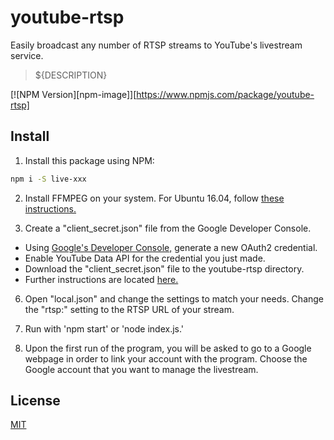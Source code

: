 # youtube-rtsp
Easily broadcast any number of RTSP streams to YouTube's livestream service.

> ${DESCRIPTION}

[![NPM Version][npm-image]][https://www.npmjs.com/package/youtube-rtsp]

## Install

1. Install this package using NPM:
```bash
npm i -S live-xxx
```
2. Install FFMPEG on your system. For Ubuntu 16.04, follow [these instructions.](http://ubuntuhandbook.org/index.php/2016/09/install-ffmpeg-3-1-ubuntu-16-04-ppa/)

3. Create a "client_secret.json" file from the Google Developer Console.
  * Using [Google's Developer Console,](https://console.developers.google.com/projectselector/apis/credentials) generate a new OAuth2 credential.
  * Enable YouTube Data API for the credential you just made.
  * Download the "client_secret.json" file to the youtube-rtsp directory.
  * Further instructions are located [here.](https://developers.google.com/youtube/v3/live/registering_an_application)
6. Open "local.json" and change the settings to match your needs. Change the "rtsp:" setting to the RTSP URL of your stream.

8. Run with 'npm start' or 'node index.js.'

7. Upon the first run of the program, you will be asked to go to a Google webpage in order to link your account with the program. Choose the Google account that you want to manage the livestream.

## License

[MIT](http://vjpr.mit-license.org)
